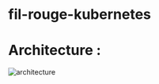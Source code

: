 # fil-rouge-kubernetes

# Architecture :
![architecture](https://user-images.githubusercontent.com/28030944/113333877-4672d000-9323-11eb-922c-1d4aa1e27b75.png)

